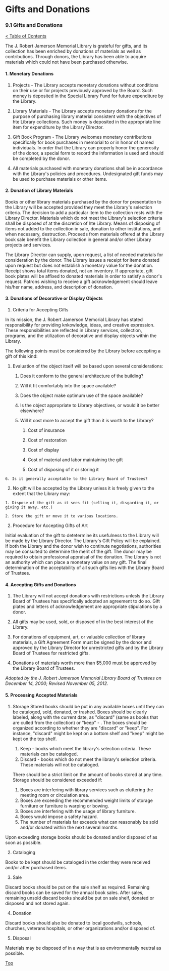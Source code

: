 [0]: ../README.md
[9.1]: gifts-and-donations.md

# Gifts and Donations
### 9.1 Gifts and Donations
[< Table of Contents][0]

The J. Robert Jamerson Memorial Library is grateful for gifts, and its collection has been enriched by donations of materials as well as contributions. Through donors, the Library has been able to acquire materials which could not have been purchased otherwise.

#### 1. Monetary Donations

1. Projects - The Library accepts monetary donations without conditions on their use or for projects previously approved by the Board. Such money is deposited in the Special Library Fund for future expenditure by the Library.

2. Library Materials - The Library accepts monetary donations for the purpose of purchasing library material consistent with the objectives of hte Library collections. Such money is deposited in the appropriate line item for expenditure by the Library Director.

3. Gift Book Program - The Library welcomes monetary contributions specifically for book purchases in memorial to or in honor of named individuals. In order that the Library can properly honor the generosity of the donor, a special form to record the information is used and should be completed by the donor.

4. All materials purchased with monetary donations shall be in accordance with the Library's policies and procedures. Undesignated gift funds may be used to purchase materials or other items.

#### 2. Donation of Library Materials

Books or other library materials purchased by the donor for presentation to the Library will be accepted provided they meet the Library's selection criteria. The decision to add a particular item to the collection rests with the Library Director. Materials which do not meet the Library's selection criteria shall be disposed of at the discretion of hte Library. Means of disposing of items not added to the collection in sale, donation to other institutions, and when necessary, destruction. Proceeds from materials offered at the Library book sale benefit the Library collection in general and/or other Library projects and services.

The Library Director can supply, upon request, a list of needed materials for consideration by the donor. The Library issues a receipt for items donated upon request but does not establish a monetary value for the donation. Receipt shows total items donated, not an inventory. If appropriate, gift book plates will be affixed to donated materials in order to satisfy a donor's request. Patrons wishing to receive a gift acknowledgement should leave his/her name, address, and description of donation.

#### 3. Donations of Decorative or Display Objects

1. Criteria for Accepting Gifts

In its mission, the J. Robert Jamerson Memorial Library has stated responsibility for providing knkowledge, ideas, and creative expression. These responsibilities are reflected in Library services, collection, programs, and the utilization of decorative and display objects within the Library.

The following points must be considered by the Library before accepting a gift of this kind:

  1. Evaluation of the object itself will be based upon several considerations:

      1. Does it conform to the general architecture of the building?

      2. Will it fit comfortably into the space available?

      3. Does the object make optimum use of the space available?

      4. Is the object appropriate to Library objectives, or would it be better elsewhere?

      5. Will it cost more to accept the gift than it is worth to the Library?

          1. Cost of insurance

          2. Cost of restoration

          3. Cost of display

          4. Cost of material and labor maintaining the gift

          5. Cost of disposing of it or storing it

    6. Is it generally acceptable to the Library Board of Trustees?

  2. No gift will be accepted by the Library unless it is freely given to the extent that the Library may:

    1. Dispose of the gift as it sees fit (selling it, disgarding it, or giving it away, etc.)

    2. Store the gift or move it to various locations.

2. Procedure for Accepting Gifts of Art

Initial evaluation of the gift to detetermine its usefulness to the Library will be made by the Library Director. The Library's Gift Policy will be explained. If both the Library and the donor wish to continute negotiations, authorities may be consulted to determine the merit of the gift. The donor may be required to obtain professional appraisal of the donation. The Library is not an authority which can place a monetary value on any gift. The final determination of the acceptability of all such gifts lies with the Library Board of Trustees.

#### 4. Accepting Gifts and Donations

1. The Library will not accept donations with restrictions unlesls the Library Board of Trustees has specifically adopted an agreement to do so. Gift plates and letters of acknowledgement are appropriate stipulations by a donor.

2. All gifts may be used, sold, or disposed of in the best interest of the Library.

3. For donations of equipment, art, or valuable collection of library materials, a Gift Agreement Form must be signed by the donor and approved by the Library Director for unrestricted gifts and by the Library Board of Trustees for restricted gifts.

4. Donations of materials worth more than $5,000 must be approved by the Library Board of Trustees.

*Adopted by the J. Robert Jamerson Memorial Library Board of Trustees on December 14, 2000; Revised November 05, 2012.*

#### 5. Processing Accepted Materials

1. Storage
    Stored books should be put in any available boxes until they can be cataloged, sold, donated, or trashed. Boxes should be clearly labeled, along with the current date, as "discard" (same as books that are culled from the collection) or "keep" - . The boxes should be organized according to whether they are "discard" or "keep". For instance, "discard" might be kept on a bottom shelf and "keep" might be kept on the top shelf.

    1. Keep - books which meet the library's selection criteria. These materials can be cataloged.
    2. Discard - books which do not meet the library's selection criteria. These materials will not be cataloged.

    There should be a strict limit on the amount of books stored at any time. Storage should be considered exceeded if:

    1. Boxes are interfering with library services such as cluttering the meeting room or circulation area.
    2. Boxes are exceeding the recommended weight limits of storage furniture or furniture is warping or bowing.
    3. Boxes are interfering with the usage of library furniture.
    4. Boxes would impose a safety hazard.
    5. The number of materials far exceeds what can reasonably be sold and/or donated within the next several months.

Upon exceeding storage books should be donated and/or disposed of as soon as possible.

2. Cataloging

Books to be kept should be cataloged in the order they were received and/or after purchased items.

3. Sale

Discard books should be put on the sale shelf as required. Remaining discard books can be saved for the annual book sales. After sales, remaining unsold discard books should be put on sale shelf, donated or disposed and not stored again.

4. Donation

Discard books should also be donated to local goodwills, schools, churches, veterans hospitals, or other organizations and/or disposed of.

5. Disposal

Materials may be disposed of in a way that is as environmentally neutral as possible.

[Top][9.1]
